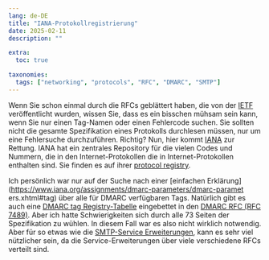 ```yaml
---
lang: de-DE
title: "IANA-Protokollregistrierung"
date: 2025-02-11
description: ""

extra:
  toc: true

taxonomies:
  tags: ["networking", "protocols", "RFC", "DMARC", "SMTP"]
---
```


Wenn Sie schon einmal durch die RFCs geblättert haben, die von der [IETF](https://www.ietf.org) veröffentlicht wurden, wissen Sie, dass es ein bisschen mühsam sein kann, wenn Sie nur einen Tag-Namen oder einen Fehlercode suchen. Sie sollten nicht die gesamte Spezifikation eines Protokolls durchlesen müssen, nur um eine Fehlersuche durchzuführen. Richtig? Nun, hier kommt [IANA](https://www.iana.org) zur Rettung. IANA hat ein zentrales Repository für die vielen Codes und Nummern, die in den Internet-Protokollen die in Internet-Protokollen enthalten sind. Sie finden es auf ihrer [protocol registry](https://www.iana.org/protocols).

Ich persönlich war nur auf der Suche nach einer [einfachen Erklärung](https://www.iana.org/assignments/dmarc-parameters/dmarc-paramet ers.xhtml#tag) über alle für DMARC verfügbaren Tags. Natürlich gibt es auch eine [DMARC tag Registry-Tabelle](https://www.rfc-editor.org/rfc/rfc7489.html#section-11.4) eingebettet in den [DMARC RFC (RFC 7489)](https://www.rfc-editor.org/rfc/rfc7489.html). Aber ich hatte Schwierigkeiten sich durch alle 73 Seiten der Spezifikation zu wühlen. In diesem Fall war es also nicht wirklich notwendig. Aber für so etwas wie die [SMTP-Service Erweiterungen](https://www.iana.org/assignments/mail-parameters/mail-parameters.xhtml#mail-parameters-2), kann es sehr viel nützlicher sein, da die Service-Erweiterungen über viele verschiedene RFCs verteilt sind.
